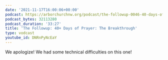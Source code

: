 ```yaml
---
date: '2021-11-17T16:00:06+00:00'
podcast: https://arborchurchnw.org/podcast/the-followup-0046-40-days-of-prayer-the-breakthrough.mp3
podcast_bytes: 32113280
podcast_duration: '33:27'
title: 'The Followup: 40+ Days of Prayer: The Breakthrough'
type: vodcast
youtube_id: DNRnPyNcEaY
---
```


We apologize! We had some technical difficulties on this one!